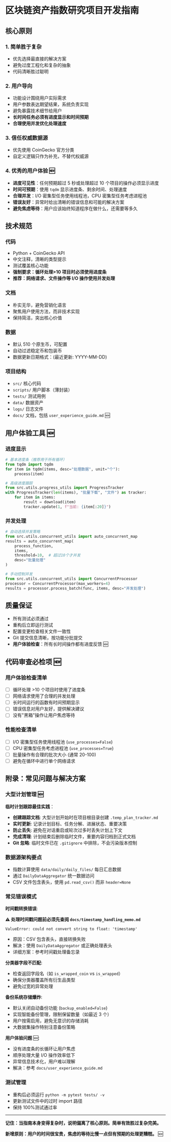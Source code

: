 # 区块链资产指数研究项目开发指南

## 核心原则

### 1. 简单胜于复杂

- 优先选择最直接的解决方案
- 避免过度工程化和复杂的抽象
- 代码清晰胜过聪明

### 2. 用户导向

- 功能设计围绕用户实际需求
- 用户参数表达期望结果，系统负责实现
- 避免暴露技术细节给用户
- **长时间任务必须有进度显示和时间预期**
- **合理使用并发优化处理速度**

### 3. 信任权威数据源

- 优先使用 CoinGecko 官方分类
- 自定义逻辑只作为补充，不替代权威源

### 4. 优秀的用户体验 🆕

- **进度可见性**：任何预期超过 5 秒或处理超过 10 个项目的操作必须显示进度
- **时间可预期**：使用 `tqdm` 显示进度条、剩余时间、处理速度
- **合理并发**：I/O 密集型任务使用线程池，CPU 密集型任务考虑进程池
- **错误友好**：异常时给出清晰的错误信息和可能的解决方案
- **避免焦虑等待**：用户应该始终知道程序在做什么，还需要等多久

## 技术规范

### 代码

- Python + CoinGecko API
- 中文注释，清晰的类型提示
- 测试覆盖核心功能
- **强制要求：循环处理>10 项目时必须使用进度条**
- **推荐：网络请求、文件操作等 I/O 操作使用并发处理**

### 文档

- 朴实无华，避免营销化语言
- 聚焦用户使用方法，而非技术实现
- 保持简洁，突出核心价值

### 数据

- 默认 510 个原生币，可配置
- 自动过滤稳定币和包装币
- 数据更新日期格式：(最近更新: YYYY-MM-DD)

### 项目结构

- `src/` 核心代码
- `scripts/` 用户脚本（薄封装）
- `tests/` 测试用例
- `data/` 数据资产
- `logs/` 日志文件
- `docs/` 文档，包括 `user_experience_guide.md` 🆕

## 用户体验工具 🆕

### 进度显示

```python
# 基本进度条（推荐用于所有循环）
from tqdm import tqdm
for item in tqdm(items, desc="处理数据", unit="个"):
    process(item)

# 高级进度跟踪
from src.utils.progress_utils import ProgressTracker
with ProgressTracker(len(items), "批量下载", "文件") as tracker:
    for item in items:
        result = download(item)
        tracker.update(1, f"当前: {item[:20]}")
```

### 并发处理

```python
# 自动选择并发策略
from src.utils.concurrent_utils import auto_concurrent_map
results = auto_concurrent_map(
    process_function,
    items,
    threshold=10,  # 超过10个才并发
    desc="批量处理"
)

# 手动控制并发
from src.utils.concurrent_utils import ConcurrentProcessor
processor = ConcurrentProcessor(max_workers=4)
results = processor.process_batch(func, items, desc="并发处理")
```

## 质量保证

- 所有测试必须通过
- 重构后立即运行测试
- 配置变更检查相关文件一致性
- Git 提交信息清晰，按功能分批提交
- **用户体验检查**：所有长时间操作都有进度反馈 🆕

## 代码审查必检项 🆕

### 用户体验检查清单

- [ ] 循环处理 >10 个项目时使用了进度条
- [ ] 网络请求使用了合理的并发处理
- [ ] 长时间运行的函数有时间预期显示
- [ ] 错误信息对用户友好，提供解决建议
- [ ] 没有"黑箱"操作让用户焦虑等待

### 性能检查清单

- [ ] I/O 密集型任务使用线程池 (`use_processes=False`)
- [ ] CPU 密集型任务考虑进程池 (`use_processes=True`)
- [ ] 批量操作有合理的批次大小 (通常 20-100)
- [ ] 避免在循环中进行单个网络请求

## 附录：常见问题与解决方案

### 大型计划管理 🆕

**临时计划跟踪最佳实践**：

- **创建跟踪文档**: 大型计划开始时在项目根目录创建 `.temp_plan_tracker.md`
- **实时更新**: 记录计划目标、任务分解、进展状态、重要决策
- **防止丢失**: 避免在对话重启或轮次过多时丢失计划上下文
- **完成清理**: 计划结束后删除临时文件，重要内容归档到正式文档
- **Git 忽略**: 临时文件已在 `.gitignore` 中排除，不会污染版本控制

### 数据源架构要点

- 指数计算使用 `data/daily/daily_files/` 每日汇总数据
- 通过 `DailyDataAggregator` 统一数据访问
- CSV 文件包含表头，使用 `pd.read_csv()` 而非 `header=None`

### 常见错误模式

**时间戳转换错误**:

**⚠️ 处理时间戳问题前必须先查阅 `docs/timestamp_handling_memo.md`**

```
ValueError: could not convert string to float: 'timestamp'
```

- 原因：CSV 包含表头，直接转换失败
- 解决：使用 `DailyDataAggregator` 或正确处理表头
- 详细方案：参考时间戳处理备忘录

**分类器字段不匹配**:

- 检查返回字段名（如 `is_wrapped_coin` vs `is_wrapped`）
- 确保分类器覆盖所有衍生品类型
- 避免过宽的异常处理

**备份系统存储爆炸**:

- 默认关闭自动备份功能 (`backup_enabled=False`)
- 实现智能备份管理，限制保留数量（如最近 3 个）
- 用户按需启用，避免无意识的存储消耗
- 大数据集操作特别注意备份策略

**用户体验问题** 🆕:

- 没有进度条的长循环让用户焦虑
- 顺序处理大量 I/O 操作效率低下
- 异常信息技术化，用户难以理解
- 解决：参考 `docs/user_experience_guide.md`

### 测试管理

- 重构后必须运行 `python -m pytest tests/ -v`
- 更新测试文件中的过时 import 路径
- 保持 100%测试通过率

---

**记住：当指南本身变得复杂时，说明偏离了核心原则。简单有效胜过复杂完美。**

**新增原则：用户的时间很宝贵，焦虑的等待比慢一点但有预期的处理更糟糕。** 🆕
